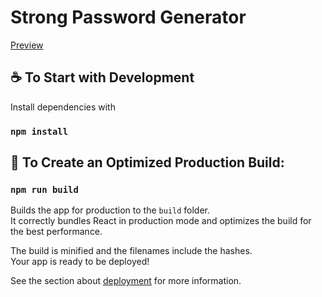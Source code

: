 # Strong Password Generator
[Preview](http://strong-password-generator-ten.vercel.app/)

## ☕️ To Start with Development

Install dependencies with

### `npm install`

## 🚀 To Create an Optimized Production Build:

### `npm run build`

Builds the app for production to the `build` folder.\
It correctly bundles React in production mode and optimizes the build for the best performance.

The build is minified and the filenames include the hashes.\
Your app is ready to be deployed!

See the section about [deployment](https://facebook.github.io/create-react-app/docs/deployment) for more information.

